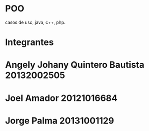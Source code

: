 # POO
casos de uso, java, c++, php.

# Integrantes
# Angely Johany Quintero Bautista 20132002505
# Joel Amador                     20121016684
# Jorge Palma                     20131001129

